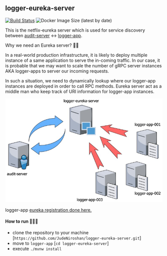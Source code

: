 ## logger-eureka-server

[![Build Status](https://travis-ci.org/JudeNiroshan/logger-eureka-server.svg?branch=master)](https://travis-ci.org/JudeNiroshan/logger-eureka-server)
![Docker Image Size (latest by date)](https://img.shields.io/docker/image-size/juden/logger-eureka-server?sort=date)

This is the netflix-eureka server which is used for service discovery
between [audit-server](https://github.com/JudeNiroshan/audit-server) ↔️ 
[logger-app](https://github.com/JudeNiroshan/logger-app). 

Why we need an Eureka server? 🤷🏼

In a real-world production infrastructure, it is likely to deploy multiple
instance of a same application to serve the in-coming traffic. In our case, 
it is probable that we may want to scale the number of gRPC server instances 
AKA logger-apps to server our incoming requests. 

In such a situation, we need to dynamically lookup where our logger-app 
instances are deployed in order to call RPC methods. Eureka server act 
as a middle man who keep track of URI information for logger-app instances.

![Alt text](docs/overview.jpg?raw=true "Title")

logger-app [eureka registration done here.](https://github.com/JudeNiroshan/logger-app/blob/master/src/register-app.js)

#### How to run 🏃🏽‍♂️
 
 - clone the repository to your machine [`https://github.com/JudeNiroshan/logger-eureka-server.git`]
 - move to `logger-app` [`cd logger-eureka-server`]
 - execute `./mvnw install`
